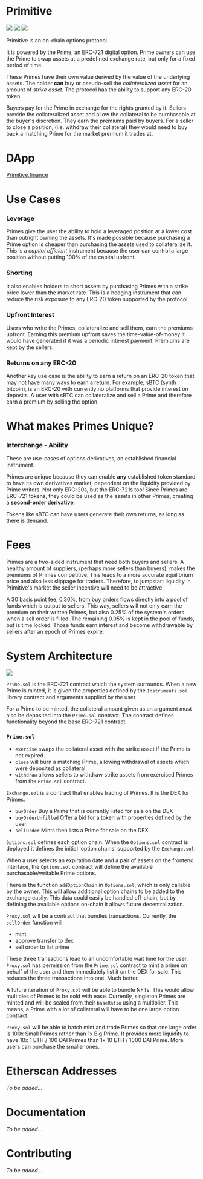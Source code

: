 # Primitive

![](https://img.shields.io/github/stars/primitivefinance/primitive-v1?style=social)
![](https://img.shields.io/twitter/follow/PrimitiveFi?style=social)
![](https://img.shields.io/discord/168831573876015105?style=social)

Primitive is an on-chain options protocol. 

It is powered by the Prime, an ERC-721 digital option. 
Prime owners can use the Prime to swap assets at a predefined exchange rate, but only for a fixed
period of time. 

These Primes have their own value derived by the value of the underlying assets. The holder **can** buy or pseudo-sell the *collateralized asset* for an amount of *strike asset*. The protocol has the ability to support any ERC-20 token.

Buyers pay for the Prime in exchange for the rights granted by it. Sellers provide the collateralized asset and allow the collateral to be purchasable at the buyer's discretion. They earn the premiums paid by buyers. For a seller to close a position, (i.e. withdraw their collateral) they would need to buy back a matching Prime for the market premium it trades at.

# DApp
[Primitive.finance](https://www.primitive.finance)

# **Use Cases**
### Leverage
Primes give the user the ability to hold a leveraged position at a lower cost than outright owning the assets. It's made possible because purchasing a Prime option is cheaper than purchasing the assets used to collateralize it. This is a *capital efficient* instrument because the user can control a large position without putting 100% of the capital upfront. 

### Shorting
It also enables holders to short assets by purchasing Primes with a strike price lower than the market rate. This is a hedging instrument that can reduce the risk exposure to any ERC-20 token supported by the protocol. 

### Upfront Interest
Users who write the Primes, collateralize and sell them, earn the premiums upfront. Earning this premium upfront saves the time-value-of-money it would have generated if it was a periodic interest payment. Premiums are kept by the sellers. 

### Returns on any ERC-20
Another key use case is the ability to earn a return on an ERC-20 token that may not have many ways to earn a return. For example, sBTC (synth bitcoin), is an ERC-20 with currently no platforms that provide interest on deposits. A user with sBTC can collateralize and sell a Prime and therefore earn a premium by selling the option.

# What makes Primes Unique?

### Interchange - Ability
These are use-cases of options derivatives, an established financial instrument. 

Primes are unique because they can enable **any** established token standard to have its own derivatives market, dependent on the liquidity provided by Prime writers. Not only ERC-20s, but the ERC-721s too! Since Primes are ERC-721 tokens, they could be used as the assets in other Primes, creating a **second-order derivative**.

Tokens like sBTC can have users generate their own returns, as long as there is demand.

# Fees
Primes are a two-sided instrument that need both buyers and sellers. A healthy amount of suppliers, (perhaps more sellers than buyers), makes the premiums of Primes competitive. This leads to a more accurate equilibrium price and also less slippage for traders. Therefore, to jumpstart liquidity in Primitive's market the seller incentive will need to be attractive.

A 30 basis point fee, 0.30%, from buy orders flows directly into a pool of funds which is output to sellers. This way, sellers will not only earn the premium on their written Primes, but also 0.25% of the system's orders when a sell order is filled. The remaining 0.05% is kept in the pool of funds, but is time locked. Those funds earn interest and become withdrawable by sellers after an epoch of Primes expire.

# System Architecture
![](https://user-images.githubusercontent.com/38409137/77393589-9014fc00-6d5a-11ea-804b-87d24ca3614e.png)

`Prime.sol` is the ERC-721 contract which the system surrounds. When a new Prime is minted, it is given the properties defined by the `Instruments.sol` library contract and arguments supplied by the user. 


For a Prime to be minted, the collateral amount given as an argument must also be deposited into the `Prime.sol` contract. The contract defines functionality beyond the base ERC-721 contract.

### `Prime.sol`
- `exercise` swaps the collateral asset with the strike asset if the Prime is not expired. 
- `close` will burn a matching Prime, allowing withdrawal of assets which were deposited as collateral.
- `withdraw` allows sellers to withdraw strike assets from exercised Primes from the `Prime.sol` contract.

`Exchange.sol` is a contract that enables trading of Primes. It is the DEX for Primes.

- `buyOrder` Buy a Prime that is currently listed for sale on the DEX
- `buyOrderUnfilled` Offer a bid for a token with properties defined by the user.
- `sellOrder` Mints then lists a Prime for sale on the DEX.

`Options.sol` defines each option chain. When the `Options.sol` contract is deployed it defines the initial 'option chains' supported by the `Exchange.sol`. 

When a user selects an expiration date and a pair of assets on the frontend interface, the `Options.sol` contract will define the available purchasable/writable Prime options. 

There is the function `addOptionChain` in `Options.sol`, which is only callable by the owner. This will allow additional option chains to be added to the exchange easily. This data could easily be handled off-chain, but by defining the available options on-chain it allows future decentralization.

`Proxy.sol` will be a contract that bundles transactions. Currently, the `sellOrder` function will:
- mint
- approve transfer to dex
- sell order to list prime

These three transactions lead to an uncomfortable wait time for the user. `Proxy.sol` has permission from the `Prime.sol` contract to mint a prime on behalf of the user and then immediately list it on the DEX for sale. This reduces the three transactions into one. Much better.

A future iteration of `Proxy.sol` will be able to bundle NFTs. This would allow multiples of Primes to be sold with ease. Currently, singleton Primes are minted and will be scaled from their `baseRatio` using a multiplier. This means, a Prime with a lot of collateral will have to be one large option contract. 

`Proxy.sol` will be able to batch mint and trade Primes so that one large order is 100x Small Primes rather than 1x Big Prime. It provides more liquidity to have 10x 1 ETH / 100 DAI Primes than 1x 10 ETH / 1000 DAI Prime. More users can purchase the smaller ones.

# Etherscan Addresses
*To be added...*

# Documentation
*To be added...*

# Contributing
*To be added...*